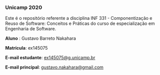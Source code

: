 ### Unicamp 2020 
Este é o repositório referente a disciplina INF 331 - Componentização e Reuso de Software: Conceitos e Práticas do curso de especialização em Engenharia de Software.

**Aluno** : Gustavo Barreto Nakahara

**Matrícula**: ex145075

**E-mail estudante**: ex145075@g.unicamp.br

**E-mail principal**: gustavo.nakahara@gmail.com

